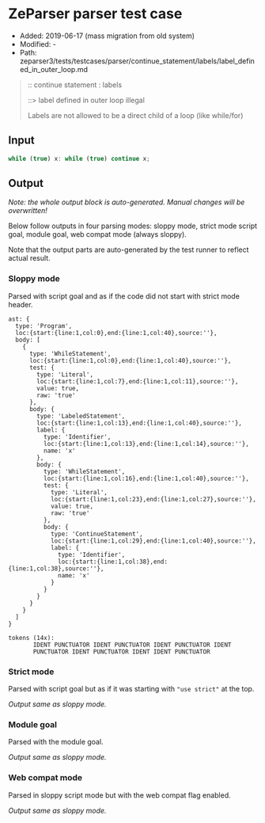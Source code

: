 # ZeParser parser test case

- Added: 2019-06-17 (mass migration from old system)
- Modified: -
- Path: zeparser3/tests/testcases/parser/continue_statement/labels/label_defined_in_outer_loop.md

> :: continue statement : labels
>
> ::> label defined in outer loop illegal
>
> Labels are not allowed to be a direct child of a loop (like while/for)

## Input

`````js
while (true) x: while (true) continue x;
`````

## Output

_Note: the whole output block is auto-generated. Manual changes will be overwritten!_

Below follow outputs in four parsing modes: sloppy mode, strict mode script goal, module goal, web compat mode (always sloppy).

Note that the output parts are auto-generated by the test runner to reflect actual result.

### Sloppy mode

Parsed with script goal and as if the code did not start with strict mode header.

`````
ast: {
  type: 'Program',
  loc:{start:{line:1,col:0},end:{line:1,col:40},source:''},
  body: [
    {
      type: 'WhileStatement',
      loc:{start:{line:1,col:0},end:{line:1,col:40},source:''},
      test: {
        type: 'Literal',
        loc:{start:{line:1,col:7},end:{line:1,col:11},source:''},
        value: true,
        raw: 'true'
      },
      body: {
        type: 'LabeledStatement',
        loc:{start:{line:1,col:13},end:{line:1,col:40},source:''},
        label: {
          type: 'Identifier',
          loc:{start:{line:1,col:13},end:{line:1,col:14},source:''},
          name: 'x'
        },
        body: {
          type: 'WhileStatement',
          loc:{start:{line:1,col:16},end:{line:1,col:40},source:''},
          test: {
            type: 'Literal',
            loc:{start:{line:1,col:23},end:{line:1,col:27},source:''},
            value: true,
            raw: 'true'
          },
          body: {
            type: 'ContinueStatement',
            loc:{start:{line:1,col:29},end:{line:1,col:40},source:''},
            label: {
              type: 'Identifier',
              loc:{start:{line:1,col:38},end:{line:1,col:38},source:''},
              name: 'x'
            }
          }
        }
      }
    }
  ]
}

tokens (14x):
       IDENT PUNCTUATOR IDENT PUNCTUATOR IDENT PUNCTUATOR IDENT
       PUNCTUATOR IDENT PUNCTUATOR IDENT IDENT PUNCTUATOR
`````

### Strict mode

Parsed with script goal but as if it was starting with `"use strict"` at the top.

_Output same as sloppy mode._

### Module goal

Parsed with the module goal.

_Output same as sloppy mode._

### Web compat mode

Parsed in sloppy script mode but with the web compat flag enabled.

_Output same as sloppy mode._
